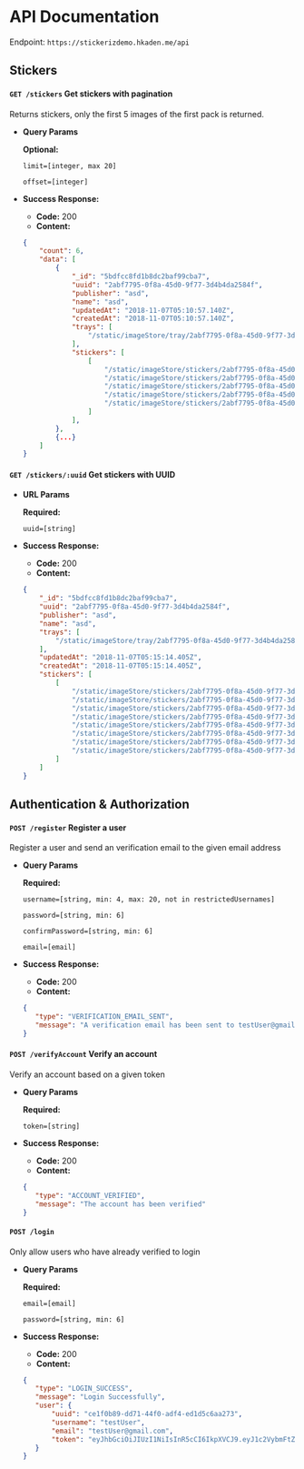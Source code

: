 # API Documentation
Endpoint: `https://stickerizdemo.hkaden.me/api`

## Stickers
#### `GET /stickers` Get stickers with pagination
Returns stickers, only the first 5 images of the first pack is returned. 

*  **Query Params**

    **Optional:**
    
    `limit=[integer, max 20]`
    
    `offset=[integer]`
    

* **Success Response:**

    * **Code:** 200 <br />
    * **Content:** 
     ```json
     {
         "count": 6,
         "data": [
             {
                 "_id": "5bdfcc8fd1b8dc2baf99cba7",
                 "uuid": "2abf7795-0f8a-45d0-9f77-3d4b4da2584f",
                 "publisher": "asd",
                 "name": "asd",
                 "updatedAt": "2018-11-07T05:10:57.140Z",
                 "createdAt": "2018-11-07T05:10:57.140Z",
                 "trays": [
                     "/static/imageStore/tray/2abf7795-0f8a-45d0-9f77-3d4b4da2584f/418b7ae0-ea29-4bde-b2db-a07870508014.png"
                 ],
                 "stickers": [
                     [
                         "/static/imageStore/stickers/2abf7795-0f8a-45d0-9f77-3d4b4da2584f/1c9b9afc-2d40-4e6a-8238-7af458dbf5b3.webp",
                         "/static/imageStore/stickers/2abf7795-0f8a-45d0-9f77-3d4b4da2584f/266a4322-9a83-4aff-8688-433b581c13e1.webp",
                         "/static/imageStore/stickers/2abf7795-0f8a-45d0-9f77-3d4b4da2584f/d715ebba-1df1-411e-97cb-ffabee8f8083.webp",
                         "/static/imageStore/stickers/2abf7795-0f8a-45d0-9f77-3d4b4da2584f/ca738720-3a5a-4232-a371-49ecb2520edf.webp",
                         "/static/imageStore/stickers/2abf7795-0f8a-45d0-9f77-3d4b4da2584f/ca738720-3a5a-4232-a371-49ecb2520edf.webp"
                     ]
                 ],
             },
             {...}
         ]
     }
     ```

#### `GET /stickers/:uuid` Get stickers with UUID 

*  **URL Params**

    **Required:**
    
    `uuid=[string]`    

* **Success Response:**

    * **Code:** 200 <br />
    * **Content:** 
     ```json
     {
         "_id": "5bdfcc8fd1b8dc2baf99cba7",
         "uuid": "2abf7795-0f8a-45d0-9f77-3d4b4da2584f",
         "publisher": "asd",
         "name": "asd",
         "trays": [
             "/static/imageStore/tray/2abf7795-0f8a-45d0-9f77-3d4b4da2584f/418b7ae0-ea29-4bde-b2db-a07870508014.png"
         ],
         "updatedAt": "2018-11-07T05:15:14.405Z",
         "createdAt": "2018-11-07T05:15:14.405Z",
         "stickers": [
             [
                 "/static/imageStore/stickers/2abf7795-0f8a-45d0-9f77-3d4b4da2584f/1c9b9afc-2d40-4e6a-8238-7af458dbf5b3.webp",
                 "/static/imageStore/stickers/2abf7795-0f8a-45d0-9f77-3d4b4da2584f/266a4322-9a83-4aff-8688-433b581c13e1.webp",
                 "/static/imageStore/stickers/2abf7795-0f8a-45d0-9f77-3d4b4da2584f/d715ebba-1df1-411e-97cb-ffabee8f8083.webp",
                 "/static/imageStore/stickers/2abf7795-0f8a-45d0-9f77-3d4b4da2584f/ca738720-3a5a-4232-a371-49ecb2520edf.webp",
                 "/static/imageStore/stickers/2abf7795-0f8a-45d0-9f77-3d4b4da2584f/ca738720-3a5a-4232-a371-49ecb2520edf.webp",
                 "/static/imageStore/stickers/2abf7795-0f8a-45d0-9f77-3d4b4da2584f/ca738720-3a5a-4232-a371-49ecb2520edf.webp",
                 "/static/imageStore/stickers/2abf7795-0f8a-45d0-9f77-3d4b4da2584f/ca738720-3a5a-4232-a371-49ecb2520edf.webp",
                 "/static/imageStore/stickers/2abf7795-0f8a-45d0-9f77-3d4b4da2584f/ca738720-3a5a-4232-a371-49ecb2520edf.webp"
             ]
         ]
     }
     ```


## Authentication & Authorization
#### `POST /register` Register a user
Register a user and send an verification email to the given email address

*  **Query Params**

    **Required:**
    
    `username=[string, min: 4, max: 20, not in restrictedUsernames]`

    `password=[string, min: 6]`

    `confirmPassword=[string, min: 6]`

    `email=[email]`
    

* **Success Response:**

    * **Code:** 200 <br />
    * **Content:** 
     ```json
     {
        "type": "VERIFICATION_EMAIL_SENT",
        "message": "A verification email has been sent to testUser@gmail.com"
     }
     ```

#### `POST /verifyAccount` Verify an account
Verify an account based on a given token

*  **Query Params**

    **Required:**
    
    `token=[string]`
    

* **Success Response:**

    * **Code:** 200 <br />
    * **Content:** 
     ```json
     {
        "type": "ACCOUNT_VERIFIED",
        "message": "The account has been verified"
     }
     ```

#### `POST /login` 
Only allow users who have already verified to login

*  **Query Params**

    **Required:**
    
    `email=[email]`

    `password=[string, min: 6]`
    

* **Success Response:**

    * **Code:** 200 <br />
    * **Content:** 
     ```json
     {
        "type": "LOGIN_SUCCESS",
        "message": "Login Successfully",
        "user": {
            "uuid": "ce1f0b89-dd71-44f0-adf4-ed1d5c6aa273",
            "username": "testUser",
            "email": "testUser@gmail.com",
            "token": "eyJhbGciOiJIUzI1NiIsInR5cCI6IkpXVCJ9.eyJ1c2VybmFtZSI6InRlc3RVc2VyIiwiZW1haWwiOiJ3aW5na3dvbmcubWVAZ21haWwuY29tIiwiaWQiOiJjZTFmMGI4OS1kZDcxLTQ0ZjAtYWRmNC1lZDFkNWM2YWEyNzMiLCJleHAiOjE1NDcwMzM5MjUsImlhdCI6MTU0MTg0OTkyNX0.NKrWb-gfoi8IvZeQFhVJ2kiHzokFDmPKYmejBicRg2g"
        }
     }
     ```
